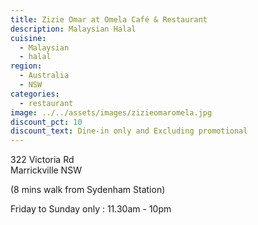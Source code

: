 ```yaml
---
title: Zizie Omar at Omela Café & Restaurant
description: Malaysian Halal
cuisine:
  - Malaysian
  - halal
region:
  - Australia
  - NSW
categories:
  - restaurant
image: ../../assets/images/zizieomaromela.jpg
discount_pct: 10
discount_text: Dine-in only and Excluding promotional
---
```


322 Victoria Rd  
Marrickville NSW

(8 mins walk from Sydenham Station)

Friday to Sunday only : 11.30am - 10pm
